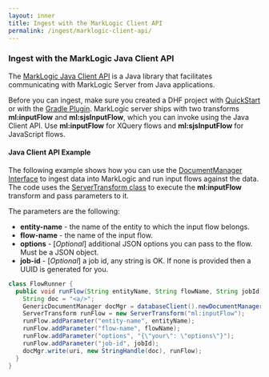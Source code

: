```yaml
---
layout: inner
title: Ingest with the MarkLogic Client API
permalink: /ingest/marklogic-client-api/
---
```


### Ingest with the MarkLogic Java Client API

The [MarkLogic Java Client API](https://developer.marklogic.com/products/java) is a Java library that facilitates communicating with MarkLogic Server from Java applications.

Before you can ingest, make sure you created a DHF project with [QuickStart](../project/quickstart.md) or with the [Gradle Plugin](../project/gradle.md). MarkLogic server ships with two transforms **ml:inputFlow** and **ml:sjsInputFlow**, which you can invoke using the Java Client API.  Use **ml:inputFlow** for XQuery flows and **ml:sjsInputFlow** for JavaScript flows.

#### Java Client API Example

The following example shows how you can use the [DocumentManager Interface](https://docs.marklogic.com/javadoc/client/com/marklogic/client/document/DocumentManager.html) to ingest data into MarkLogic and run input flows against the data. The code uses the [ServerTransform class](https://docs.marklogic.com/javadoc/client/com/marklogic/client/document/ServerTransform.html) to execute the **ml:inputFlow** transform and pass parameters to it.

The parameters are the following:

 - **entity-name** - the name of the entity to which the input flow belongs.
 - **flow-name** - the name of the input flow.
 - **options** - [_Optional_] additional JSON options you can pass to the flow. Must be a JSON object.
 - **job-id** - [_Optional_] a job id, any string is OK. If none is provided then a UUID is generated for you.

```java
class FlowRunner {
  public void runFlow(String entityName, String flowName, String jobId) {
    String doc = "<a/>";
    GenericDocumentManager docMgr = databaseClient().newDocumentManager();
    ServerTransform runFlow = new ServerTransform("ml:inputFlow");
    runFlow.addParameter("entity-name", entityName);
    runFlow.addParameter("flow-name", flowName);
    runFlow.addParameter("options", "{\"your\": \"options\"}");
    runFlow.addParameter("job-id", jobId);
    docMgr.write(uri, new StringHandle(doc), runFlow);
  }
}
```
